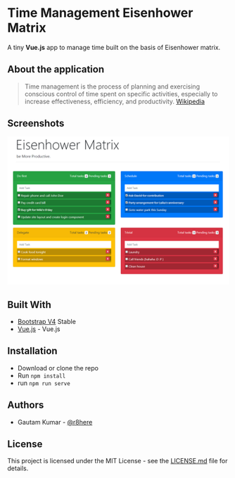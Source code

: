 # Time Management Eisenhower Matrix

A tiny **Vue.js** app to manage time built on the basis of Eisenhower matrix.

## About the application
> Time management is the process of planning and exercising conscious control of time spent on specific activities, especially to increase effectiveness, efficiency, and productivity.  [Wikipedia](https://en.wikipedia.org/wiki/Time_management#The_Eisenhower_Method)

## Screenshots

![Time Management Eisenhower Matrix](https://raw.githubusercontent.com/r8here/time-management-eisenhower-matrix/8fbcf60f173f41aa8944c7d41b2e8d0b771de07a/screenshot.png)

## Built With

* [Bootstrap V4](https://getbootstrap.com/docs/4.0/getting-started/introduction/) Stable
* [Vue.js](https://vuejs.org/) - Vue.js

## Installation

- Download or clone the repo
- Run `npm install`
- run `npm run serve`



## Authors

* Gautam Kumar - [@r8here](https://twitter.com/r8here)

## License

This project is licensed under the MIT License - see the [LICENSE.md](LICENSE.md) file for details.

<br>
